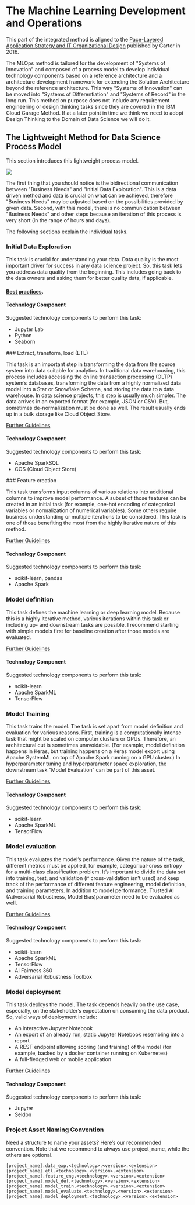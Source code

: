 # The Machine Learning Development and Operations


This part of the integrated method is aligned to the [Pace-Layered Application Strategy and IT Organizational Design](https://www.gartner.com/binaries/content/assets/events/keywords/applications/apn30/pace-layered-applications-research-report.pdf) published by Garter in 2016.

The MLOps method is tailored for the development of "Systems of Innovation" and composed of a process model to develop individual technology components based on a reference architecture and a architecture development framework for extending the Solution Architecture beyond the reference architecture. This way "Systems of Innovation" can be moved into "Systems of Differentiation" and "Systems of Record" in the long run. This method on purpose does not include any requirement engineering or design thinking tasks since they are covered in the IBM Cloud Garage Method. If at a later point in time we think we need to adopt Design Thinking to the Domain of Data Science we will do it. 

## The Lightweight Method for Data Science Process Model

This section introduces this lightweight process model.

![](images/lightweight-process-model-figure2.png)

The first thing that you should notice is the bidirectional communication between "Business Needs" and "Initial Data Exploration". This is a data driven method and data is crucial on what can be achieved, therefore "Business Needs" may be adjusted based on the possibilities provided by given data. Second, with this model, there is no communication between "Business Needs" and other steps because an iteration of this process is very short (in the range of hours and days).

The following sections explain the individual tasks.

### Initial Data Exploration

This task is crucial for understanding your data. Data quality is the most important driver for success in any data science project. So, this task lets you address data quality from the beginning. This includes going back to the data owners and asking them for better quality data, if applicable. 

#### [Best practices](../../preparation/data-understanding).

#### Technology Component

Suggested technology components to perform this task:

* Jupyter Lab
* Python
* Seaborn

### Extract, transform, load (ETL)

This task is an important step in transforming the data from the source system into data suitable for analytics. In traditional data warehousing, this process includes accessing the online transaction processing (OLTP) system’s databases, transforming the data from a highly normalized data model into a Star or Snowflake Schema, and storing the data to a data warehouse. In data science projects, this step is usually much simpler. The data arrives in an exported format (for example, JSON or CSV). But, sometimes de-normalization must be done as well. The result usually ends up in a bulk storage like Cloud Object Store.

[Further Guidelines](../lightweight-guidelines-data-cleansing)

#### Technology Component

Suggested technology components to perform this task:

* Apache SparkSQL
* COS (Cloud Object Store)

### Feature creation

This task transforms input columns of various relations into additional columns to improve model performance. A subset of those features can be created in an initial task (for example, one-hot encoding of categorical variables or normalization of numerical variables). Some others require business understanding or multiple iterations to be considered. This task is one of those benefiting the most from the highly iterative nature of this method.

[Further Guidelines](../lightweight-guidelines-feature-engineering)

#### Technology Component

Suggested technology components to perform this task:

* scikit-learn, pandas
* Apache Spark

### Model definition

This task defines the machine learning or deep learning model. Because this is a highly iterative method, various iterations within this task or including up- and downstream tasks are possible. I recommend starting with simple models first for baseline creation after those models are evaluated.

[Further Guidelines](../lightweight-guidelines-model-definition)

#### Technology Component


Suggested technology components to perform this task:

* scikit-learn
* Apache SparkML
* TensorFlow

### Model Training

This task trains the model. The task is set apart from model definition and evaluation for various reasons. First, training is a computationally intense task that might be scaled on computer clusters or GPUs. Therefore, an architectural cut is sometimes unavoidable. (For example, model definition happens in Keras, but training happens on a Keras model export using Apache SystemML on top of Apache Spark running on a GPU cluster.) In hyperparameter tuning and hyperparameter space exploration, the downstream task “Model Evaluation” can be part of this asset.

[Further Guidelines](../lightweight-guidelines-model-training)

#### Technology Component

Suggested technology components to perform this task:

* scikit-learn
* Apache SparkML
* TensorFlow

### Model evaluation

This task evaluates the model’s performance. Given the nature of the task, different metrics must be applied, for example, categorical-cross entropy for a multi-class classification problem. It’s important to divide the data set into training, test, and validation (if cross-validation isn’t used) and keep track of the performance of different feature engineering, model definition, and training parameters. In addition to model performance, Trusted AI (Adversarial Robustness, Model Bias)parameter need to be evaluated as well.

[Further Guidelines](../lightweight-guidelines-model-evaluation)

#### Technology Component


Suggested technology components to perform this task:

* scikit-learn
* Apache SparkML
* TensorFlow
* AI Fairness 360
* Adversarial Robustness Toolbox

### Model deployment

This task deploys the model. The task depends heavily on the use case, especially, on the stakeholder’s expectation on consuming the data product. So, valid ways of deployment include:

* An interactive Jupyter Notebook
* An export of an already run, static Jupyter Notebook resembling into a report
* A REST endpoint allowing scoring (and training) of the model (for example, backed by a docker container running on Kubernetes)
* A full-fledged web or mobile application

[Further Guidelines](../lightweight-guidelines-model-deployment)

#### Technology Component

Suggested technology components to perform this task:

* Jupyter
* Seldon


### Project Asset Naming Convention

Need a structure to name your assets? Here’s our recommended convention. Note that we recommend to always use project_name, while the others are optional.

```
[project_name].data_exp.<technology>.<version>.<extension>
[project_name].etl.<technology>.<version>.<extension>
[project_name].feature_eng.<technology>.<version>.<extension>
[project_name].model_def.<technology>.<version>.<extension>
[project_name].model_train.<technology>.<version>.<extension>
[project_name].model_evaluate.<technology>.<version>.<extension>
[project_name].model_deployment.<technology>.<version>.<extension>
```










